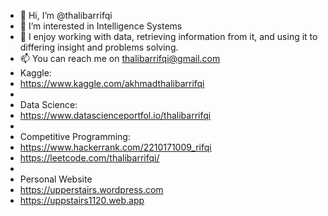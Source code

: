 - 👋 Hi, I’m @thalibarrifqi
- 👀 I’m interested in Intelligence Systems
- 🌱 I enjoy working with data, retrieving information from it, and using it to differing insight and problems solving.
- 📫 You can reach me on thalibarrifqi@gmail.com
- Kaggle: 
- https://www.kaggle.com/akhmadthalibarrifqi
- 
- Data Science: 
- https://www.datascienceportfol.io/thalibarrifqi
- 
- Competitive Programming:  
- https://www.hackerrank.com/2210171009_rifqi
- https://leetcode.com/thalibarrifqi/
- 
- Personal Website
- https://upperstairs.wordpress.com
- https://uppstairs1120.web.app

<!---
thalibarrifqi/thalibarrifqi is a ✨ special ✨ repository because its `README.md` (this file) appears on your GitHub profile.
You can click the Preview link to take a look at your changes.
--->
